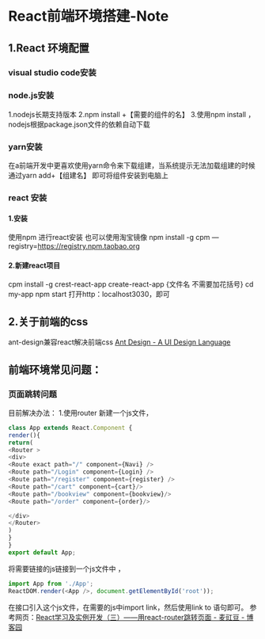 # React前端环境搭建-Note
## 1.React 环境配置
### visual studio code安装
### node.js安装
1.nodejs长期支持版本
2.npm install +【需要的组件的名】
3.使用npm install ，nodejs根据package.json文件的依赖自动下载
### yarn安装
在a前端开发中更喜欢使用yarn命令来下载组建，当系统提示无法加载组建的时候通过yarn add+【组建名】 即可将组件安装到电脑上
### react 安装
#### 1.安装
使用npm 进行react安装 也可以使用淘宝镜像
npm install -g cpm —registry=https://registry.npm.taobao.org
#### 2.新建react项目
cpm install -g crest-react-app
create-react-app {文件名 不需要加花括号}
cd my-app
npm start
打开http：localhost3030，即可
## 2.关于前端的css
ant-design兼容react解决前端css
[Ant Design - A UI Design Language](https://ant.design/index-cn)
## 前端环境常见问题：
### 页面跳转问题
目前解决办法：
1.使用router 新建一个js文件，

````javascript
class App extends React.Component {
render(){
return(
<Router >
<div>
<Route exact path="/" component={Navi} />
<Route path="/Login" component={Login} />
<Route path="/register" component={register} />
<Route path="/cart" component={cart}/>
<Route path="/bookview" component={bookview}/>
<Route path="/order" component={order}/>

</div>
</Router>
)
}
}
export default App;

````
将需要链接的js链接到一个js文件中 ，
````javascript
import App from './App';
ReactDOM.render(<App />, document.getElementById('root'));
````
在接口引入这个js文件，在需要的js中import link，然后使用link to 语句即可。 参考网页：[React学习及实例开发（三）——用react-router跳转页面 - 麦豇豆 - 博客园](https://www.cnblogs.com/MaiJiangDou/p/9245063.html)



